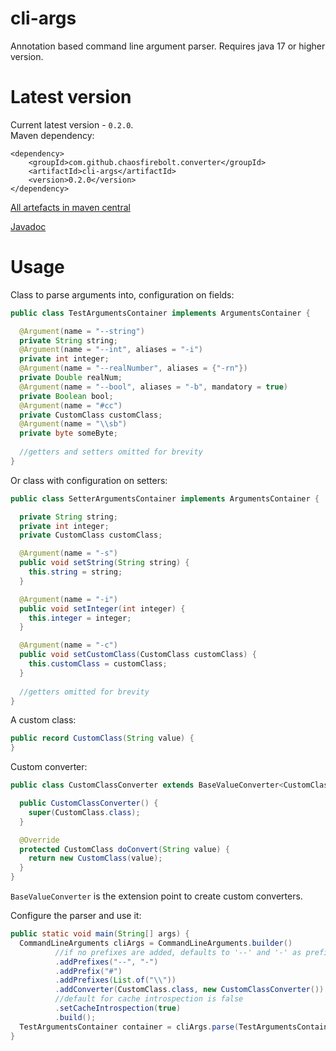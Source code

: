 # cli-args
Annotation based command line argument parser. Requires java 17 or higher version.

# Latest version
Current latest version - `0.2.0`.
<br/>
Maven dependency:
```
<dependency>
    <groupId>com.github.chaosfirebolt.converter</groupId>
    <artifactId>cli-args</artifactId>
    <version>0.2.0</version>
</dependency>
```
[All artefacts in maven central](https://mvnrepository.com/artifact/com.github.chaosfirebolt.converter/cli-args)

[Javadoc](https://javadoc.io/doc/com.github.chaosfirebolt.converter/cli-args/latest/index.html)

# Usage
Class to parse arguments into, configuration on fields:
```java
public class TestArgumentsContainer implements ArgumentsContainer {

  @Argument(name = "--string")
  private String string;
  @Argument(name = "--int", aliases = "-i")
  private int integer;
  @Argument(name = "--realNumber", aliases = {"-rn"})
  private Double realNum;
  @Argument(name = "--bool", aliases = "-b", mandatory = true)
  private Boolean bool;
  @Argument(name = "#cc")
  private CustomClass customClass;
  @Argument(name = "\\sb")
  private byte someByte;
  
  //getters and setters omitted for brevity
}
```
Or class with configuration on setters:
```java
public class SetterArgumentsContainer implements ArgumentsContainer {

  private String string;
  private int integer;
  private CustomClass customClass;

  @Argument(name = "-s")
  public void setString(String string) {
    this.string = string;
  }

  @Argument(name = "-i")
  public void setInteger(int integer) {
    this.integer = integer;
  }

  @Argument(name = "-c")
  public void setCustomClass(CustomClass customClass) {
    this.customClass = customClass;
  }
  
  //getters omitted for brevity
}
```
A custom class:
```java
public record CustomClass(String value) {
}
```
Custom converter:
```java
public class CustomClassConverter extends BaseValueConverter<CustomClass> {

  public CustomClassConverter() {
    super(CustomClass.class);
  }

  @Override
  protected CustomClass doConvert(String value) {
    return new CustomClass(value);
  }
}
```
`BaseValueConverter` is the extension point to create custom converters.

Configure the parser and use it:
```java
public static void main(String[] args) {
  CommandLineArguments cliArgs = CommandLineArguments.builder()
          //if no prefixes are added, defaults to '--' and '-' as prefixes denoting keys
          .addPrefixes("--", "-")
          .addPrefix("#")
          .addPrefixes(List.of("\\"))
          .addConverter(CustomClass.class, new CustomClassConverter())
          //default for cache introspection is false
          .setCacheIntrospection(true)
          .build();
  TestArgumentsContainer container = cliArgs.parse(TestArgumentsContainer.class, args);
}
```

